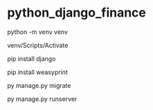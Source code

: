 # python_django_finance

python -m venv venv

venv/Scripts/Activate

pip install django

pip install weasyprint

py manage.py migrate

py manage.py runserver

